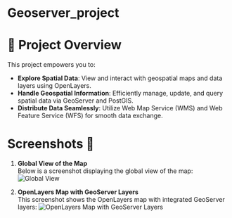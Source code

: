 # Geoserver_project

# 🚀 Project Overview

This project empowers you to:

- **Explore Spatial Data**: View and interact with geospatial maps and data layers using OpenLayers.
- **Handle Geospatial Information**: Efficiently manage, update, and query spatial data via GeoServer and PostGIS.
- **Distribute Data Seamlessly**: Utilize Web Map Service (WMS) and Web Feature Service (WFS) for smooth data exchange.


# Screenshots 📸

1. **Global View of the Map**  
   Below is a screenshot displaying the global view of the map:
   ![Global View](./images/Capture%20d%27écran%202024-12-10%20194108.png)

2. **OpenLayers Map with GeoServer Layers**  
   This screenshot shows the OpenLayers map with integrated GeoServer layers:
   ![OpenLayers Map with GeoServer Layers](./images/Capture%20d%27écran%202024-12-10%20105305.png)

